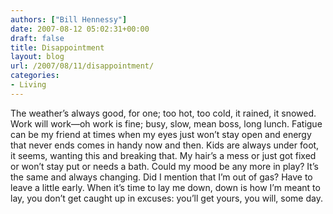 ```yaml
---
authors: ["Bill Hennessy"]
date: 2007-08-12 05:02:31+00:00
draft: false
title: Disappointment
layout: blog
url: /2007/08/11/disappointment/
categories:
- Living
---
```


The weather’s always good, for one;
too hot, too cold, it rained, it snowed.
Work will work—oh work is fine;
busy, slow, mean boss, long lunch.
Fatigue can be my friend at times
when my eyes just won’t stay open
and energy that never ends
comes in handy now and then.
Kids are always under foot, it seems,
wanting this and breaking that.
My hair’s a mess or just got fixed
or won’t stay put or needs a bath.
Could my mood be any more in play?
It’s the same and always changing.
Did I mention that I’m out of gas?
Have to leave a little early.
When it’s time to lay me down,
down is how I’m meant to lay,
you don’t get caught up in excuses:
you’ll get yours, you will, some day.


